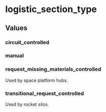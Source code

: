 # logistic_section_type

## Values

### circuit_controlled

### manual

### request_missing_materials_controlled

Used by space platform hubs.

### transitional_request_controlled

Used by rocket silos.

